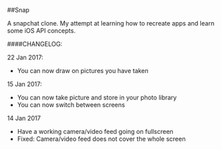 ##Snap

A snapchat clone. My attempt at learning how to recreate apps and learn some iOS API concepts.

####CHANGELOG:

22 Jan 2017:
- You can now draw on pictures you have taken

15 Jan 2017:
- You can now take picture and store in your photo library
- You can now switch between screens

14 Jan 2017
- Have a working camera/video feed going on fullscreen
- Fixed: Camera/video feed does not cover the whole screen
